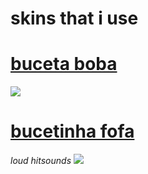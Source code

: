 

# skins that i use

# [buceta boba](https://cdn.discordapp.com/attachments/768595592422752256/778017623018700839/buceta_boba.osk)
![](https://cdn.discordapp.com/attachments/768595592422752256/778017558980329472/e5a1.png)


# [bucetinha fofa](https://cdn.discordapp.com/attachments/768595592422752256/778017172953759774/bucetinha_fofa.osk)
*loud hitsounds*
![](https://cdn.discordapp.com/attachments/768595592422752256/778017048483069962/7b1f.png)

